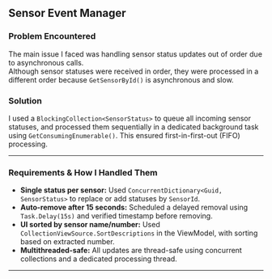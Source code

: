 ## Sensor Event Manager

### Problem Encountered
The main issue I faced was handling sensor status updates out of order due to asynchronous calls.  
Although sensor statuses were received in order, they were processed in a different order because `GetSensorById()` is asynchronous and slow.

### Solution
I used a `BlockingCollection<SensorStatus>` to queue all incoming sensor statuses, and processed them sequentially in a dedicated background task using `GetConsumingEnumerable()`. This ensured first-in-first-out (FIFO) processing.

---

### Requirements & How I Handled Them

-  **Single status per sensor:** Used `ConcurrentDictionary<Guid, SensorStatus>` to replace or add statuses by `SensorId`.
-  **Auto-remove after 15 seconds:** Scheduled a delayed removal using `Task.Delay(15s)` and verified timestamp before removing.
-  **UI sorted by sensor name/number:** Used `CollectionViewSource.SortDescriptions` in the ViewModel, with sorting based on extracted number.
-  **Multithreaded-safe:** All updates are thread-safe using concurrent collections and a dedicated processing thread.

---
